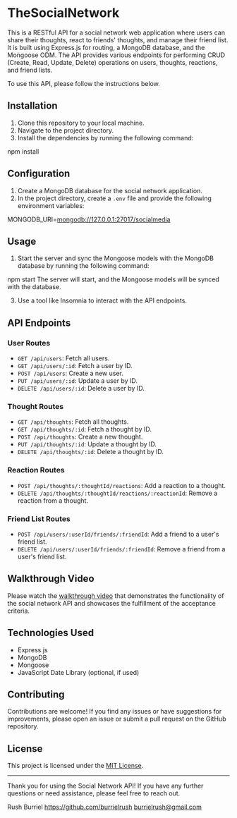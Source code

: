 # TheSocialNetwork

This is a RESTful API for a social network web application where users can share their thoughts, react to friends' thoughts, and manage their friend list. It is built using Express.js for routing, a MongoDB database, and the Mongoose ODM. The API provides various endpoints for performing CRUD (Create, Read, Update, Delete) operations on users, thoughts, reactions, and friend lists.

To use this API, please follow the instructions below.

## Installation

1. Clone this repository to your local machine.
2. Navigate to the project directory.
3. Install the dependencies by running the following command:
   
npm install


## Configuration

1. Create a MongoDB database for the social network application.
2. In the project directory, create a `.env` file and provide the following environment variables:
   
MONGODB_URI=<mongodb://127.0.0.1:27017/socialmedia>


## Usage

1. Start the server and sync the Mongoose models with the MongoDB database by running the following command:
   
npm start
The server will start, and the Mongoose models will be synced with the database.

3. Use a tool like Insomnia to interact with the API endpoints.

## API Endpoints

### User Routes

- `GET /api/users`: Fetch all users.
- `GET /api/users/:id`: Fetch a user by ID.
- `POST /api/users`: Create a new user.
- `PUT /api/users/:id`: Update a user by ID.
- `DELETE /api/users/:id`: Delete a user by ID.

### Thought Routes

- `GET /api/thoughts`: Fetch all thoughts.
- `GET /api/thoughts/:id`: Fetch a thought by ID.
- `POST /api/thoughts`: Create a new thought.
- `PUT /api/thoughts/:id`: Update a thought by ID.
- `DELETE /api/thoughts/:id`: Delete a thought by ID.

### Reaction Routes

- `POST /api/thoughts/:thoughtId/reactions`: Add a reaction to a thought.
- `DELETE /api/thoughts/:thoughtId/reactions/:reactionId`: Remove a reaction from a thought.

### Friend List Routes

- `POST /api/users/:userId/friends/:friendId`: Add a friend to a user's friend list.
- `DELETE /api/users/:userId/friends/:friendId`: Remove a friend from a user's friend list.

## Walkthrough Video

Please watch the [walkthrough video](file:///Users/rushburriel/Downloads/Untitled_%20Jul%2013,%202023%2011_00%20PM.webm) that demonstrates the functionality of the social network API and showcases the fulfillment of the acceptance criteria.

## Technologies Used

- Express.js
- MongoDB
- Mongoose
- JavaScript Date Library (optional, if used)

## Contributing

Contributions are welcome! If you find any issues or have suggestions for improvements, please open an issue or submit a pull request on the GitHub repository.

## License

This project is licensed under the [MIT License](LICENSE).

---

Thank you for using the Social Network API! If you have any further questions or need assistance, please feel free to reach out.


Rush Burriel
https://github.com/burrielrush
burrielrush@gmail.com
